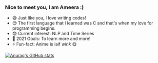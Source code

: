 ### Nice to meet you, I am Ameera :)
 
- 😄 Just like you, I love writing codes!
- 😍 The first language that I learned was C and that's when my love for programming begins.
- 😎 Current interest: NLP and Time Series
- 🏃 2021 Goals: To learn more and more!
- ⚡ Fun-fact: Anime is laif *wink* 😋

[![Anurag's GitHub stats](https://github-readme-stats.vercel.app/api?username=noorameera26&count_private=true&show_icons=true&theme=dark)](https://github.com/anuraghazra/github-readme-stats)
